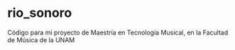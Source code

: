 # rio_sonoro
Código para mi proyecto de Maestría en Tecnología Musical, en la Facultad de Música de la UNAM
